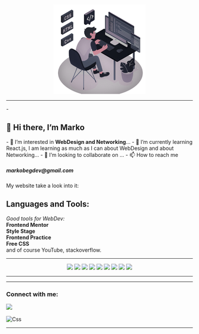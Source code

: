 
<p align="center">
    <img src="frontend.png">
</p>

<hr>
- <h2>👋 Hi there, I’m Marko</h2>
- 👀 I’m interested in <b>WebDesign and Networking</b>...
- 🌱 I’m currently learning React.js, I am learning as much as I can about WebDesign and about Networking...
- 💞️ I’m looking to collaborate on ...
- 📫 How to reach me<h5>markobegdev@gmail.com</h5>

My website take a look into it: 

## Languages and Tools:


<i>Good tools for WebDev:</i>
<br>
**Frontend Mentor**
<br>
<b>Style Stage</b>
<br>
**Frontend Practice**
<br>
<b>Free CSS</b>
<br>
and of course YouTube, stackoverflow.

<hr>

<p align="center">
<a href="https://developer.mozilla.org/en-US/docs/Web/HTML" target="_blank"><img src="https://img.icons8.com/color/48/000000/html-5--v1.png"/></a>
<a href="https://getbootstrap.com/docs/5.0/getting-started/introduction/" target="_blank"><img src="https://img.icons8.com/color/48/000000/bootstrap.png"/></a>
<a href="https://developer.mozilla.org/en-US/docs/Web/CSS" target="_blank"><img src="https://img.icons8.com/color/48/000000/css3.png"/></a>
<a href="https://developer.mozilla.org/en-US/docs/Web/JavaScript" target="_blank"><img src="https://img.icons8.com/color/48/000000/javascript.png"/></a>
<a href="https://www.figma.com/?fuid="><img src="https://img.icons8.com/fluent/48/000000/figma.png"/></a>
<a href="https://reactjs.org/"><img src="https://img.icons8.com/officel/48/000000/react.png"/></a>
<a href='https://firebase.google.com/'><img src="https://img.icons8.com/color/48/000000/firebase.png"/></a>
<a href="https://mui.com/"><img src="https://img.icons8.com/color/48/000000/material-ui.png"/></a>
<a href="https://redux.js.org/"><img src="https://img.icons8.com/color/48/000000/redux.png"/></a>
<hr>


<hr>

<h3>Connect with me:</h3>
<p align="left">
<a href="mailto:markobegdev@gmail.com" ><img src="https://img.icons8.com/fluent/48/000000/gmail.png"/></a>
<!---
MarkoPolo125/MarkoPolo125 is a ✨ special ✨ repository because its `README.md` (this file) appears on your GitHub profile.
You can click the Preview link to take a look at your changes.
--->
<p align="center">

![Css](https://media.giphy.com/media/13FrpeVH09Zrb2/source.gif)

</p>

<hr>

